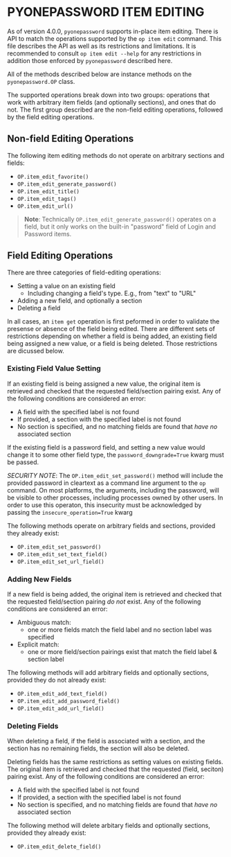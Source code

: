 # PYONEPASSWORD ITEM EDITING

As of version 4.0.0, `pyonepassword` supports in-place item editing. There is API to match the operations supported by the `op item edit` command. This file describes the API as well as its restrictions and limitations. It is recommended to consult `op item edit --help` for any restrictions in addition those enforced by `pyonepassword` described here.

All of the methods described below are instance methods on the `pyonepassword.OP` class.

The supported operations break down into two groups: operations that work with arbitrary item fields (and optionally sections), and ones that do not. The first group described are the non-field editing operations, followed by the field editing operations.


## Non-field Editing Operations

The following item editing methods do not operate on arbitrary sections and fields:

- `OP.item_edit_favorite()`
- `OP.item_edit_generate_password()`
- `OP.item_edit_title()`
- `OP.item_edit_tags()`
- `OP.item_edit_url()`

> **Note**: Technically `OP.item_edit_generate_password()` operates on a field, but it only works on the built-in "password" field of Login and Password items.


## Field Editing Operations

There are three categories of field-editing operations:

- Setting a value on an existing field
  - Including changing a field's type. E.g., from "text" to "URL"
- Adding a new field, and optionally a section
- Deleting a field

In all cases, an `item get` operation is first peformed in order to validate the presense or absence of the field being edited. There are different sets of restrictions depending on whether a field is being added, an existing field being assigned a new value, or a field is being deleted. Those restrictions are dicussed below.


### Existing Field Value Setting

If an existing field is being assigned a new value, the original item is retrieved and checked that the requested field/section pairing exist. Any of the following conditions are considered an error:
- A field with the specified label is not found
- If provided, a section with the specified label is not found
- No section is specified, and no matching fields are found that *have no* associated section

If the existing field is a password field, and setting a new value would change it to some other field type, the `password_downgrade=True` kwarg must be passed.

*SECURITY NOTE*: The `OP.item_edit_set_password()` method will include the provided password in cleartext as a command line argument to the `op` command. On most platforms, the arguments, including the password, will be visible to other processes, including processes owned by other users. In order to use this operaton, this insecurity must be acknowledged by passing the `insecure_operation=True` kwarg

The following methods operate on arbitrary fields and sections, provided they already exist:

- `OP.item_edit_set_password()`
- `OP.item_edit_set_text_field()`
- `OP.item_edit_set_url_field()`


### Adding New Fields

If a new field is being added, the original item is retrieved and checked that the requested field/section pairing *do not* exist. Any of the following conditions are considered an error:
- Ambiguous match:
  - one or more fields match the field label and no section label was specified
- Explicit match:
  - one or more field/section pairings exist that match the field label & section label

The following methods will add arbitrary fields and optionally sections, provided they do not already exist:

- `OP.item_edit_add_text_field()`
- `OP.item_edit_add_password_field()`
- `OP.item_edit_add_url_field()`


### Deleting Fields

When deleting a field, if the field is associated with a section, and the section has no remaining fields, the section will also be deleted.

Deleting fields has the same restrictions as setting values on existing fields. The original item is retrieved and checked that the requested (field, seciton) pairing exist. Any of the following conditions are considered an error:
- A field with the specified label is not found
- If provided, a section with the specified label is not found
- No section is specified, and no matching fields are found that *have no* associated section

The following method will delete arbitary fields and optionally sections, provided they already exist:

- `OP.item_edit_delete_field()`

